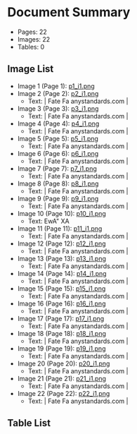 # Document Summary

- Pages: 22
- Images: 22
- Tables: 0

## Image List

- Image 1 (Page 1): [p1_i1.png](pdf_images/p1_i1.png)
- Image 2 (Page 2): [p2_i1.png](pdf_images/p2_i1.png)
  - Text: | Fate Fa
anystandards.com |
- Image 3 (Page 3): [p3_i1.png](pdf_images/p3_i1.png)
  - Text: | Fate Fa
anystandards.com |
- Image 4 (Page 4): [p4_i1.png](pdf_images/p4_i1.png)
  - Text: | Fate Fa
anystandards.com |
- Image 5 (Page 5): [p5_i1.png](pdf_images/p5_i1.png)
  - Text: | Fate Fa
anystandards.com |
- Image 6 (Page 6): [p6_i1.png](pdf_images/p6_i1.png)
  - Text: | Fate Fa
anystandards.com |
- Image 7 (Page 7): [p7_i1.png](pdf_images/p7_i1.png)
  - Text: | Fate Fa
anystandards.com |
- Image 8 (Page 8): [p8_i1.png](pdf_images/p8_i1.png)
  - Text: | Fate Fa
anystandards.com |
- Image 9 (Page 9): [p9_i1.png](pdf_images/p9_i1.png)
  - Text: | Fate Fa
anystandards.com |
- Image 10 (Page 10): [p10_i1.png](pdf_images/p10_i1.png)
  - Text: EwA"
XA
- Image 11 (Page 11): [p11_i1.png](pdf_images/p11_i1.png)
  - Text: | Fate Fa
anystandards.com |
- Image 12 (Page 12): [p12_i1.png](pdf_images/p12_i1.png)
  - Text: | Fate Fa
anystandards.com |
- Image 13 (Page 13): [p13_i1.png](pdf_images/p13_i1.png)
  - Text: | Fate Fa
anystandards.com |
- Image 14 (Page 14): [p14_i1.png](pdf_images/p14_i1.png)
  - Text: | Fate Fa
anystandards.com |
- Image 15 (Page 15): [p15_i1.png](pdf_images/p15_i1.png)
  - Text: | Fate Fa
anystandards.com |
- Image 16 (Page 16): [p16_i1.png](pdf_images/p16_i1.png)
  - Text: | Fate Fa
anystandards.com |
- Image 17 (Page 17): [p17_i1.png](pdf_images/p17_i1.png)
  - Text: | Fate Fa
anystandards.com |
- Image 18 (Page 18): [p18_i1.png](pdf_images/p18_i1.png)
  - Text: | Fate Fa
anystandards.com |
- Image 19 (Page 19): [p19_i1.png](pdf_images/p19_i1.png)
  - Text: | Fate Fa
anystandards.com |
- Image 20 (Page 20): [p20_i1.png](pdf_images/p20_i1.png)
  - Text: | Fate Fa
anystandards.com |
- Image 21 (Page 21): [p21_i1.png](pdf_images/p21_i1.png)
  - Text: | Fate Fa
anystandards.com |
- Image 22 (Page 22): [p22_i1.png](pdf_images/p22_i1.png)
  - Text: | Fate Fa
anystandards.com |

## Table List

